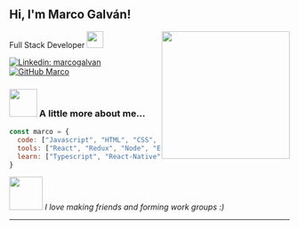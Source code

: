 


<h2> Hi, I'm Marco Galván! </h2>
<img align='right' src="https://media.giphy.com/media/fuJPZBIIqzbt1kAYVc/giphy.gif" width="230">
Full Stack Developer <img src="https://media.giphy.com/media/ZVik7pBtu9dNS/giphy.gif" width="30"> 
</em></p>

[![Linkedin: marcogalvan](https://img.shields.io/badge/-marcogalván-blue?style=flat-square&logo=Linkedin&logoColor=white&link=https://www.linkedin.com/in/marco-galv%C3%A1n-fullstackdev/)](https://www.linkedin.com/in/marco-galv%C3%A1n-fullstackdev/)
[![GitHub Marco](https://img.shields.io/github/followers/marco?label=follow&style=social)](https://github.com/elmacro1)


### <img src="https://media.giphy.com/media/VgCDAzcKvsR6OM0uWg/giphy.gif" width="50"> A little more about me...  

```javascript
const marco = {
  code: ["Javascript", "HTML", "CSS", "PostgreSQL"],
  tools: ["React", "Redux", "Node", "Express", "Sequelize", "Firebase", "MaterialUI", "Styled-Components"],
  learn: ["Typescript", "React-Native", "MongoDB"]
}
```

<img src="https://media.giphy.com/media/LnQjpWaON8nhr21vNW/giphy.gif" width="60"> <em>I love making friends and forming work groups :)</em>

---
